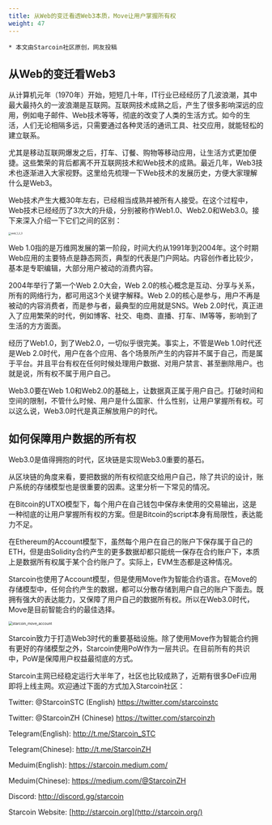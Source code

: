 ```yaml
---
title: 从Web的变迁看透Web3本质，Move让用户掌握所有权
weight: 47
---
```


~~~
* 本文由Starcoin社区原创，网友投稿
~~~

## 从Web的变迁看Web3

从计算机元年（1970年）开始，短短几十年，IT行业已经经历了几波浪潮，其中最大最持久的一波浪潮是互联网。互联网技术成熟之后，产生了很多影响深远的应用，例如电子邮件、Web技术等等，彻底的改变了人类的生活方式。如今的生活，人们无论相隔多远，只需要通过各种灵活的通讯工具、社交应用，就能轻松的建立联系。

尤其是移动互联网爆发之后，打车、订餐、购物等移动应用，让生活方式更加便捷。这些繁荣的背后都离不开互联网技术和Web技术的成熟。最近几年，Web3技术也逐渐进入大家视野。这里给先梳理一下Web技术的发展历史，方便大家理解什么是Web3。

Web技术产生大概30年左右，已经相当成熟并被所有人接受。在这个过程中，Web技术已经经历了3次大的升级，分别被称作Web1.0、Web2.0和Web3.0。接下来深入介绍一下它们之间的区别：

<img src="https://tva1.sinaimg.cn/large/008i3skNly1gz66auntwtj312g0fwabg.jpg" alt="web_1_2_3" style="zoom:33%;" />

Web 1.0指的是万维网发展的第一阶段，时间大约从1991年到2004年。这个时期Web应用的主要特点是静态网页，典型的代表是门户网站。内容创作者比较少，基本是专职编辑，大部分用户被动的消费内容。

2004年举行了第一个Web 2.0大会，Web 2.0的核心概念是互动、分享与关系，所有的网络行为，都可用这3个关键字解释。Web 2.0的核心是参与，用户不再是被动的内容消费者，而是参与者，最典型的应用就是SNS。Web 2.0时代，真正进入了应用繁荣的时代，例如博客、社交、电商、直播、打车、IM等等，影响到了生活的方方面面。

经历了Web1.0，到了Web2.0，一切似乎很完美。事实上，不管是Web 1.0时代还是Web 2.0时代，用户在各个应用、各个场景所产生的内容并不属于自己，而是属于平台。并且平台有权在任何时候处理用户数据、对用户禁言、甚至删除用户。也就是说，所有权不属于用户自己。

Web3.0要在Web 1.0和Web2.0的基础上，让数据真正属于用户自己。打破时间和空间的限制，不管什么时候、用户是什么国家、什么性别，让用户掌握所有权。可以这么说，Web3.0时代是真正解放用户的时代。



## 如何保障用户数据的所有权

Web3.0是值得拥抱的时代，区块链是实现Web3.0重要的基石。

从区块链的角度来看，要把数据的所有权彻底交给用户自己，除了共识的设计，账户系统的存储模型也是很重要的因素。这里分析一下常见的情况。

在Bitcoin的UTXO模型下，每个用户在自己钱包中保存未使用的交易输出，这是一种彻底的让用户掌握所有权的方案。但是Bitcoin的script本身有局限性，表达能力不足。

在Ethereum的Account模型下，虽然每个用户在自己的账户下保存属于自己的ETH，但是由Solidity合约产生的更多数据却都只能统一保存在合约账户下，本质上是数据所有权属于某个合约账户了。实际上，EVM生态都是这种情况。

Starcoin也使用了Account模型，但是使用Move作为智能合约语言。在Move的存储模型中，任何合约产生的数据，都可以分散存储到用户自己的账户下面去。既拥有强大的表达能力，又保障了用户自己的数据所有权。所以在Web3.0时代，Move是目前智能合约的最佳选择。

<img src="https://tva1.sinaimg.cn/large/008i3skNly1gz64khhxkvj30n60c90tg.jpg" alt="starcoin_move_account" style="zoom:50%;" />

Starcoin致力于打造Web3时代的重要基础设施。除了使用Move作为智能合约拥有更好的存储模型之外，Starcoin使用PoW作为一层共识。在目前所有的共识中，PoW是保障用户权益最彻底的方式。

Starcoin主网已经稳定运行大半年了，社区也比较成熟了，近期有很多DeFi应用即将上线主网。欢迎通过下面的方式加入Starcoin社区：

Twitter: @StarcoinSTC (English) https://twitter.com/starcoinstc

 Twitter: @StarcoinZH (Chinese) https://twitter.com/starcoinzh

Telegram(English): http://t.me/Starcoin_STC 

Telegram(Chinese): http://t.me/StarcoinZH 

Meduim(English): https://starcoin.medium.com/ 

Meduim(Chinese): https://medium.com/@StarcoinZH 

Discord: http://discord.gg/starcoin

Starcoin Website: [http://starcoin.org](http://starcoin.org/)
